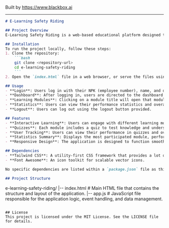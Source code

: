
Built by https://www.blackbox.ai

---

```markdown
# E-Learning Safety Riding

## Project Overview
E-Learning Safety Riding is a web-based educational platform designed to educate users on safety riding techniques through interactive modules and quizzes. Users can log in, access various learning modules, test their knowledge, and track their performance through personalized statistics.

## Installation
To run the project locally, follow these steps:
1. Clone the repository:
    ```bash
    git clone <repository-url>
    cd e-learning-safety-riding
    ```
2. Open the `index.html` file in a web browser, or serve the files using a local server.

## Usage
- **Login**: Users log in with their NPK (employee number), name, and department.
- **Dashboard**: After logging in, users are directed to the dashboard where they can view their statistics and available learning modules.
- **Learning Modules**: Clicking on a module title will open that module's content and a quiz.
- **Statistics**: Users can view their performance statistics and overall statistics of all users.
- **Logout**: Users can log out using the logout button provided.

## Features
- **Interactive Learning**: Users can engage with different learning modules covering essential safety riding techniques.
- **Quizzes**: Each module includes a quiz to test knowledge and understanding.
- **User Tracking**: Users can view their performance in quizzes and overall learning statistics.
- **Statistics Summary**: Displays the most participated module, performance per module, average quiz score, and module completion rate.
- **Responsive Design**: The application is designed to function smoothly on both desktop and mobile devices.

## Dependencies
- **Tailwind CSS**: A utility-first CSS framework that provides a lot of styling options.
- **Font Awesome**: An icon toolkit for scalable vector icons.

No specific dependencies are listed within a `package.json` file as this project is a simple HTML/JavaScript application without a backend or package management.

## Project Structure
```
e-learning-safety-riding/
|-- index.html        # Main HTML file that contains the structure and layout of the application.
|-- app.js            # JavaScript file responsible for the application logic, event handling, and data management.
```

## License
This project is licensed under the MIT License. See the LICENSE file for details.
```